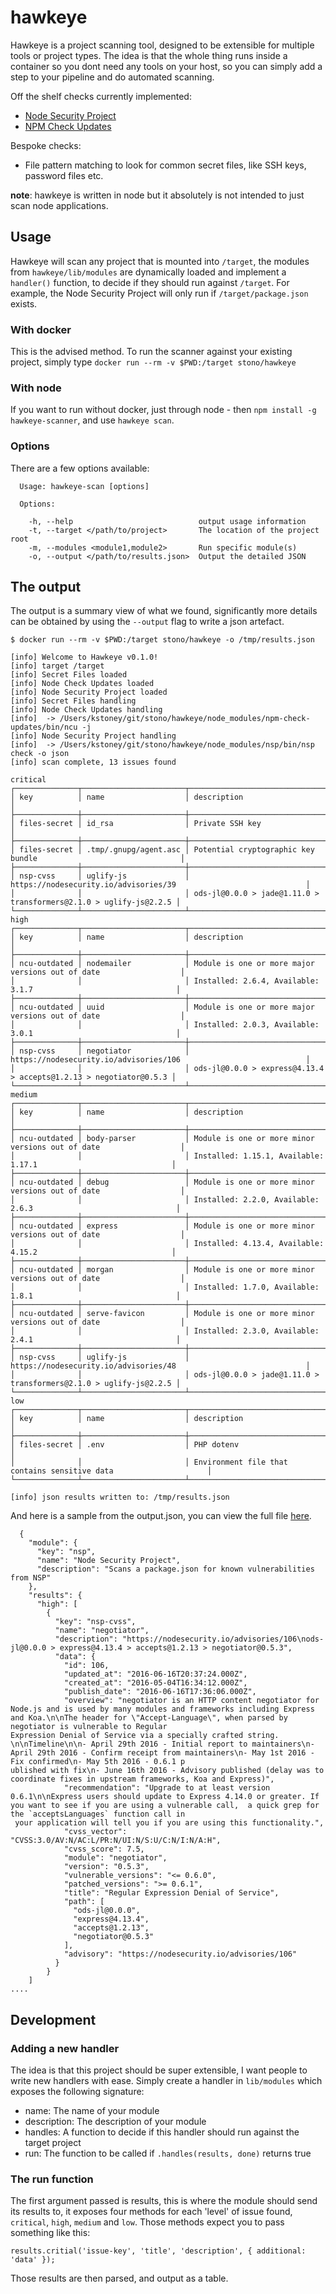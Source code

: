 # hawkeye
Hawkeye is a project scanning tool, designed to be extensible for multiple tools or project types.  The idea is that the whole thing runs inside a container so you dont need any tools on your host, so you can simply add a step to your pipeline and do automated scanning.

Off the shelf checks currently implemented:

  - [Node Security Project](https://github.com/nodesecurity/nsp)
  - [NPM Check Updates](https://github.com/tjunnone/npm-check-updates)

Bespoke checks:

  - File pattern matching to look for common secret files, like SSH keys, password files etc.

__note__: hawkeye is written in node but it absolutely is not intended to just scan node applications.

## Usage
Hawkeye will scan any project that is mounted into `/target`, the modules from `hawkeye/lib/modules` are dynamically loaded and implement a `handler()` function, to decide if they should run against `/target`.  For example, the Node Security Project will only run if `/target/package.json` exists.

### With docker
This is the advised method.  To run the scanner against your existing project, simply type `docker run --rm -v $PWD:/target stono/hawkeye`

### With node
If you want to run without docker, just through node - then `npm install -g hawkeye-scanner`, and use `hawkeye scan`.

### Options
There are a few options available:

```
  Usage: hawkeye-scan [options]

  Options:

    -h, --help                            output usage information
    -t, --target </path/to/project>       The location of the project root
    -m, --modules <module1,module2>       Run specific module(s)
    -o, --output </path/to/results.json>  Output the detailed JSON
```

## The output
The output is a summary view of what we found, significantly more details can be obtained by using the `--output` flag to write a json artefact.

```
$ docker run --rm -v $PWD:/target stono/hawkeye -o /tmp/results.json

[info] Welcome to Hawkeye v0.1.0!
[info] target /target
[info] Secret Files loaded
[info] Node Check Updates loaded
[info] Node Security Project loaded
[info] Secret Files handling
[info] Node Check Updates handling
[info]  -> /Users/kstoney/git/stono/hawkeye/node_modules/npm-check-updates/bin/ncu -j
[info] Node Security Project handling
[info]  -> /Users/kstoney/git/stono/hawkeye/node_modules/nsp/bin/nsp check -o json
[info] scan complete, 13 issues found

critical
┌──────────────┬───────────────────────┬───────────────────────────────────────────────────────────────────┐
│ key          │ name                  │ description                                                       │
├──────────────┼───────────────────────┼───────────────────────────────────────────────────────────────────┤
│ files-secret │ id_rsa                │ Private SSH key                                                   │
├──────────────┼───────────────────────┼───────────────────────────────────────────────────────────────────┤
│ files-secret │ .tmp/.gnupg/agent.asc │ Potential cryptographic key bundle                                │
├──────────────┼───────────────────────┼───────────────────────────────────────────────────────────────────┤
│ nsp-cvss     │ uglify-js             │ https://nodesecurity.io/advisories/39                             │
│              │                       │ ods-jl@0.0.0 > jade@1.11.0 > transformers@2.1.0 > uglify-js@2.2.5 │
└──────────────┴───────────────────────┴───────────────────────────────────────────────────────────────────┘
high
┌──────────────┬───────────────────────┬───────────────────────────────────────────────────────────────────┐
│ key          │ name                  │ description                                                       │
├──────────────┼───────────────────────┼───────────────────────────────────────────────────────────────────┤
│ ncu-outdated │ nodemailer            │ Module is one or more major versions out of date                  │
│              │                       │ Installed: 2.6.4, Available: 3.1.7                                │
├──────────────┼───────────────────────┼───────────────────────────────────────────────────────────────────┤
│ ncu-outdated │ uuid                  │ Module is one or more major versions out of date                  │
│              │                       │ Installed: 2.0.3, Available: 3.0.1                                │
├──────────────┼───────────────────────┼───────────────────────────────────────────────────────────────────┤
│ nsp-cvss     │ negotiator            │ https://nodesecurity.io/advisories/106                            │
│              │                       │ ods-jl@0.0.0 > express@4.13.4 > accepts@1.2.13 > negotiator@0.5.3 │
└──────────────┴───────────────────────┴───────────────────────────────────────────────────────────────────┘
medium
┌──────────────┬───────────────────────┬───────────────────────────────────────────────────────────────────┐
│ key          │ name                  │ description                                                       │
├──────────────┼───────────────────────┼───────────────────────────────────────────────────────────────────┤
│ ncu-outdated │ body-parser           │ Module is one or more minor versions out of date                  │
│              │                       │ Installed: 1.15.1, Available: 1.17.1                              │
├──────────────┼───────────────────────┼───────────────────────────────────────────────────────────────────┤
│ ncu-outdated │ debug                 │ Module is one or more minor versions out of date                  │
│              │                       │ Installed: 2.2.0, Available: 2.6.3                                │
├──────────────┼───────────────────────┼───────────────────────────────────────────────────────────────────┤
│ ncu-outdated │ express               │ Module is one or more minor versions out of date                  │
│              │                       │ Installed: 4.13.4, Available: 4.15.2                              │
├──────────────┼───────────────────────┼───────────────────────────────────────────────────────────────────┤
│ ncu-outdated │ morgan                │ Module is one or more minor versions out of date                  │
│              │                       │ Installed: 1.7.0, Available: 1.8.1                                │
├──────────────┼───────────────────────┼───────────────────────────────────────────────────────────────────┤
│ ncu-outdated │ serve-favicon         │ Module is one or more minor versions out of date                  │
│              │                       │ Installed: 2.3.0, Available: 2.4.1                                │
├──────────────┼───────────────────────┼───────────────────────────────────────────────────────────────────┤
│ nsp-cvss     │ uglify-js             │ https://nodesecurity.io/advisories/48                             │
│              │                       │ ods-jl@0.0.0 > jade@1.11.0 > transformers@2.1.0 > uglify-js@2.2.5 │
└──────────────┴───────────────────────┴───────────────────────────────────────────────────────────────────┘
low
┌──────────────┬───────────────────────┬───────────────────────────────────────────────────────────────────┐
│ key          │ name                  │ description                                                       │
├──────────────┼───────────────────────┼───────────────────────────────────────────────────────────────────┤
│ files-secret │ .env                  │ PHP dotenv                                                        │
│              │                       │ Environment file that contains sensitive data                     │
└──────────────┴───────────────────────┴───────────────────────────────────────────────────────────────────┘

[info] json results written to: /tmp/results.json
```

And here is a sample from the output.json, you can view the full file [here](test/samples/results.json).
```
  {
    "module": {
      "key": "nsp",
      "name": "Node Security Project",
      "description": "Scans a package.json for known vulnerabilities from NSP"
    },
    "results": {
      "high": [
        {
          "key": "nsp-cvss",
          "name": "negotiator",
          "description": "https://nodesecurity.io/advisories/106\nods-jl@0.0.0 > express@4.13.4 > accepts@1.2.13 > negotiator@0.5.3",
          "data": {
            "id": 106,
            "updated_at": "2016-06-16T20:37:24.000Z",
            "created_at": "2016-05-04T16:34:12.000Z",
            "publish_date": "2016-06-16T17:36:06.000Z",
            "overview": "negotiator is an HTTP content negotiator for Node.js and is used by many modules and frameworks including Express and Koa.\n\nThe header for \"Accept-Language\", when parsed by negotiator is vulnerable to Regular
Expression Denial of Service via a specially crafted string. \n\nTimeline\n\n- April 29th 2016 - Initial report to maintainers\n- April 29th 2016 - Confirm receipt from maintainers\n- May 1st 2016 - Fix confirmed\n- May 5th 2016 - 0.6.1 p
ublished with fix\n- June 16th 2016 - Advisory published (delay was to coordinate fixes in upstream frameworks, Koa and Express)",
            "recommendation": "Upgrade to at least version 0.6.1\n\nExpress users should update to Express 4.14.0 or greater. If you want to see if you are using a vulnerable call,  a quick grep for the `acceptsLanguages` function call in
 your application will tell you if you are using this functionality.",
            "cvss_vector": "CVSS:3.0/AV:N/AC:L/PR:N/UI:N/S:U/C:N/I:N/A:H",
            "cvss_score": 7.5,
            "module": "negotiator",
            "version": "0.5.3",
            "vulnerable_versions": "<= 0.6.0",
            "patched_versions": ">= 0.6.1",
            "title": "Regular Expression Denial of Service",
            "path": [
              "ods-jl@0.0.0",
              "express@4.13.4",
              "accepts@1.2.13",
              "negotiator@0.5.3"
            ],
            "advisory": "https://nodesecurity.io/advisories/106"
          }
        }
    ]
....

```

## Development

### Adding a new handler
The idea is that this project should be super extensible, I want people to write new handlers with ease.  Simply create a handler in `lib/modules` which exposes the following signature:

  - name: The name of your module
  - description: The description of your module
  - handles: A function to decide if this handler should run against the target project
  - run: The function to be called if `.handles(results, done)` returns true

### The run function
The first argument passed is results, this is where the module should send its results to, it exposes four methods for each 'level' of issue found, `critical`, `high`, `medium` and `low`.  Those methods expect you to pass something like this:

```
results.critial('issue-key', 'title', 'description', { additional: 'data' });
```

Those results are then parsed, and output as a table.
